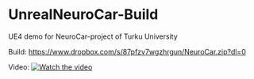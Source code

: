 # UnrealNeuroCar-Build
UE4 demo for NeuroCar-project of Turku University

Build: https://www.dropbox.com/s/87pfzv7wgzhrgun/NeuroCar.zip?dl=0

Video:
[![Watch the video](https://img.youtube.com/vi/6gr_VLrKQI4/sddefault.jpg)](https://youtu.be/6gr_VLrKQI4)


